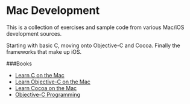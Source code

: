 # Mac Development
This is a collection of exercises and sample code from various Mac/iOS development sources.

Starting with basic C, moving onto Objective-C and Cocoa. Finally the frameworks that make up iOS.

###Books
* [Learn C on the Mac](http://www.apress.com/9781430218098)
* [Learn Objective-C on the Mac](http://www.apress.com/9781430218159)
* [Learn Cocoa on the Mac](http://www.apress.com/9781430218593)
* [Objective-C Programming](http://www.bignerdranch.com/book/objective-c_programming_the_big_nerd_ranch_guide)